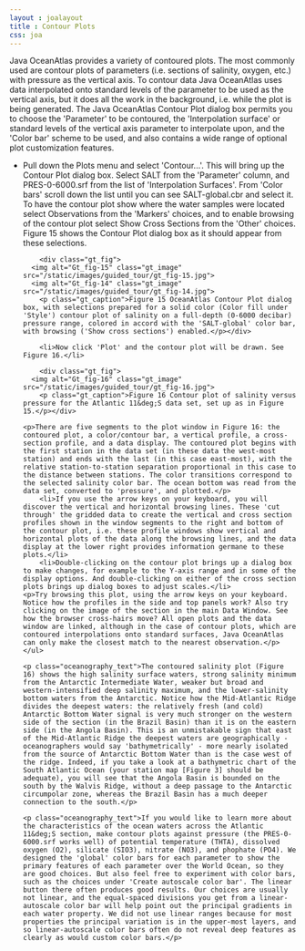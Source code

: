 ```yaml
---
layout : joalayout
title : Contour Plots
css: joa
---
```


<p>Java OceanAtlas provides a variety of contoured plots. The most commonly used are contour plots of parameters (i.e. sections of salinity, oxygen, etc.) with pressure as the vertical axis. To contour data Java OceanAtlas uses data interpolated onto standard levels of the parameter to be used as the vertical axis, but it does all the work in the background, i.e. while the plot is being generated. The Java OceanAtlas Contour Plot dialog box permits you to choose the 'Parameter' to be contoured, the 'Interpolation surface' or standard levels of the vertical axis parameter to interpolate upon, and the 'Color bar' scheme to be used, and also contains a wide range of optional plot customization features.</p>
	<ul>
		<li>Pull down the Plots menu and select 'Contour...'. This will bring up the Contour Plot dialog box. Select SALT from the 'Parameter' column, and PRES-0-6000.srf from the list of 'Interpolation Surfaces'. From 'Color bars' scroll down the list until you can see SALT-global.cbr and select it. To have the contour plot show where the water samples were located select Observations from the 'Markers' choices, and to enable browsing of the contour plot select Show Cross Sections from the 'Other' choices. Figure 15 shows the Contour Plot dialog box as it should appear from these selections.</li>

		<div class="gt_fig">
      <img alt="Gt_fig-15" class="gt_image" src="/static/images/guided_tour/gt_fig-15.jpg">
      <img alt="Gt_fig-14" class="gt_image" src="/static/images/guided_tour/gt_fig-14.jpg">
		<p class="gt_caption">Figure 15 OceanAtlas Contour Plot dialog box, with selections prepared for a solid color (Color fill under 'Style') contour plot of salinity on a full-depth (0-6000 decibar) pressure range, colored in accord with the 'SALT-global' color bar, with browsing ('Show cross sections') enabled.</p></div>

		<li>Now click 'Plot' and the contour plot will be drawn. See Figure 16.</li>
		
		<div class="gt_fig">
      <img alt="Gt_fig-16" class="gt_image" src="/static/images/guided_tour/gt_fig-16.jpg">
        <p class="gt_caption">Figure 16 Contour plot of salinity versus pressure for the Atlantic 11&deg;S data set, set up as in Figure 15.</p></div>

	<p>There are five segments to the plot window in Figure 16: the contoured plot, a color/contour bar, a vertical profile, a cross-section profile, and a data display. The contoured plot begins with the first station in the data set (in these data the west-most station) and ends with the last (in this case east-most), with the relative station-to-station separation proportional in this case to the distance between stations. The color transitions correspond to the selected salinity color bar. The ocean bottom was read from the data set, converted to 'pressure', and plotted.</p>
		<li>If you use the arrow keys on your keyboard, you will discover the vertical and horizontal browsing lines. These 'cut through' the gridded data to create the vertical and cross section profiles shown in the window segments to the right and bottom of the contour plot, i.e. these profile windows show vertical and horizontal plots of the data along the browsing lines, and the data display at the lower right provides information germane to these plots.</li>
		<li>Double-clicking on the contour plot brings up a dialog box to make changes, for example to the Y-axis range and in some of the display options. And double-clicking on either of the cross section plots brings up dialog boxes to adjust scales.</li>
	<p>Try browsing this plot, using the arrow keys on your keyboard. Notice how the profiles in the side and top panels work? Also try clicking on the image of the section in the main Data Window. See how the browser cross-hairs move? All open plots and the data window are linked, although in the case of contour plots, which are contoured interpolations onto standard surfaces, Java OceanAtlas can only make the closest match to the nearest observation.</p>
	</ul>

	<p class="oceanography_text">The contoured salinity plot (Figure 16) shows the high salinity surface waters, strong salinity minimum from the Antarctic Intermediate Water, weaker but broad and western-intensified deep salinity maximum, and the lower-salinity bottom waters from the Antarctic. Notice how the Mid-Atlantic Ridge divides the deepest waters: the relatively fresh (and cold) Antarctic Bottom Water signal is very much stronger on the western side of the section (in the Brazil Basin) than it is on the eastern side (in the Angola Basin). This is an unmistakable sign that east of the Mid-Atlantic Ridge the deepest waters are geographically - oceanographers would say 'bathymetrically' - more nearly isolated from the source of Antarctic Bottom Water than is the case west of the ridge. Indeed, if you take a look at a bathymetric chart of the South Atlantic Ocean (your station map [Figure 3] should be adequate), you will see that the Angola Basin is bounded on the south by the Walvis Ridge, without a deep passage to the Antarctic circumpolar zone, whereas the Brazil Basin has a much deeper connection to the south.</p>

	<p class="oceanography_text">If you would like to learn more about the characteristics of the ocean waters across the Atlantic 11&deg;S section, make contour plots against pressure (the PRES-0-6000.srf works well) of potential temperature (THTA), dissolved oxygen (O2), silicate (SIO3), nitrate (NO3), and phophate (PO4). We designed the 'global' color bars for each parameter to show the primary features of each parameter over the World Ocean, so they are good choices. But also feel free to experiment with color bars, such as the choices under 'Create autoscale color bar'. The linear button there often produces good results. Our choices are usually not linear, and the equal-spaced divisions you get from a linear-autoscale color bar will help point out the principal gradients in each water property. We did not use linear ranges because for most properties the principal variation is in the upper-most layers, and so linear-autoscale color bars often do not reveal deep features as clearly as would custom color bars.</p>
